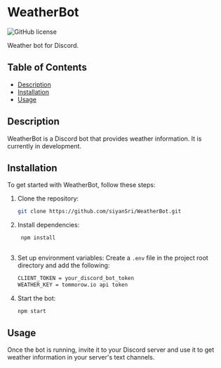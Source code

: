 ﻿
# WeatherBot

![GitHub license](https://img.shields.io/badge/license-ISC-blue.svg)

Weather bot for Discord.

## Table of Contents

- [Description](#description)
- [Installation](#installation)
- [Usage](#usage)


## Description

WeatherBot is a Discord bot that provides weather information. It is currently in development.

## Installation

To get started with WeatherBot, follow these steps:

1. Clone the repository:

   ```sh
   git clone https://github.com/siyanSri/WeatherBot.git
   
2. Install dependencies:

   ```sh
	npm install
  
3. Set up environment variables:
Create a `.env` file in the project root directory and add the following:
   ```sh
   CLIENT_TOKEN = your_discord_bot_token
   WEATHER_KEY = tommorow.io api token
4. Start the bot:
   ```sh
   npm start
## Usage

Once the bot is running, invite it to your Discord server and use it to get weather information in your server's text channels.
